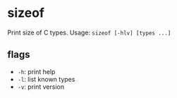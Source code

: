 # sizeof #
Print size of C types. Usage: `sizeof [-hlv] [types ...]`

## flags ##
- `-h`: print help
- `-l`: list known types
- `-v`: print version

